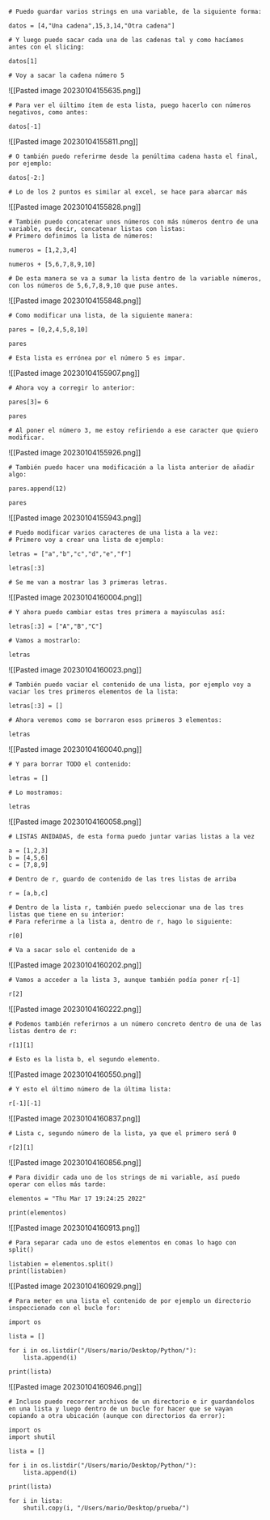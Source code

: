 ```
# Puedo guardar varios strings en una variable, de la siguiente forma:

datos = [4,"Una cadena",15,3,14,"Otra cadena"]

# Y luego puedo sacar cada una de las cadenas tal y como hacíamos antes con el slicing:

datos[1]

# Voy a sacar la cadena número 5
```
![[Pasted image 20230104155635.png]]
```
# Para ver el úiltimo ítem de esta lista, puego hacerlo con números negativos, como antes:

datos[-1]
```

![[Pasted image 20230104155811.png]]

```
# O también puedo referirme desde la penúltima cadena hasta el final, por ejemplo:

datos[-2:]

# Lo de los 2 puntos es similar al excel, se hace para abarcar más
```

![[Pasted image 20230104155828.png]]

```
# También puedo concatenar unos números con más números dentro de una variable, es decir, concatenar listas con listas:
# Primero definimos la lista de números:

numeros = [1,2,3,4]

numeros + [5,6,7,8,9,10]

# De esta manera se va a sumar la lista dentro de la variable números, con los números de 5,6,7,8,9,10 que puse antes.
```

![[Pasted image 20230104155848.png]]

```
# Como modificar una lista, de la siguiente manera:

pares = [0,2,4,5,8,10]

pares

# Esta lista es errónea por el número 5 es impar.
```

![[Pasted image 20230104155907.png]]

```
# Ahora voy a corregir lo anterior:

pares[3]= 6

pares

# Al poner el número 3, me estoy refiriendo a ese caracter que quiero modificar.
```

![[Pasted image 20230104155926.png]]

```
# También puedo hacer una modificación a la lista anterior de añadir algo:

pares.append(12)

pares
```

![[Pasted image 20230104155943.png]]

```
# Puedo modificar varios caracteres de una lista a la vez:
# Primero voy a crear una lista de ejemplo:

letras = ["a","b","c","d","e","f"]

letras[:3]

# Se me van a mostrar las 3 primeras letras.
```

![[Pasted image 20230104160004.png]]

```
# Y ahora puedo cambiar estas tres primera a mayúsculas así:

letras[:3] = ["A","B","C"]

# Vamos a mostrarlo:

letras
```

![[Pasted image 20230104160023.png]]

```
# También puedo vaciar el contenido de una lista, por ejemplo voy a vaciar los tres primeros elementos de la lista:

letras[:3] = []

# Ahora veremos como se borraron esos primeros 3 elementos:

letras
```

![[Pasted image 20230104160040.png]]

```
# Y para borrar TODO el contenido:

letras = []

# Lo mostramos:

letras
```

![[Pasted image 20230104160058.png]]

```
# LISTAS ANIDADAS, de esta forma puedo juntar varias listas a la vez

a = [1,2,3]
b = [4,5,6]
c = [7,8,9]

# Dentro de r, guardo de contenido de las tres listas de arriba

r = [a,b,c]
```

```
# Dentro de la lista r, también puedo seleccionar una de las tres listas que tiene en su interior:
# Para referirme a la lista a, dentro de r, hago lo siguiente:

r[0]

# Va a sacar solo el contenido de a
```

![[Pasted image 20230104160202.png]]

```
# Vamos a acceder a la lista 3, aunque también podía poner r[-1]

r[2]
```

![[Pasted image 20230104160222.png]]

```
# Podemos también referirnos a un número concreto dentro de una de las listas dentro de r:

r[1][1]

# Esto es la lista b, el segundo elemento.
```

![[Pasted image 20230104160550.png]]

```
# Y esto el último número de la última lista:

r[-1][-1]
```

![[Pasted image 20230104160837.png]]

```
# Lista c, segundo número de la lista, ya que el primero será 0

r[2][1]
```

![[Pasted image 20230104160856.png]]

```
# Para dividir cada uno de los strings de mi variable, así puedo operar con ellos más tarde:

elementos = "Thu Mar 17 19:24:25 2022"
        
print(elementos)
```

![[Pasted image 20230104160913.png]]

```
# Para separar cada uno de estos elementos en comas lo hago con split()

listabien = elementos.split()
print(listabien)
```

![[Pasted image 20230104160929.png]]

```
# Para meter en una lista el contenido de por ejemplo un directorio inspeccionado con el bucle for:

import os

lista = []

for i in os.listdir("/Users/mario/Desktop/Python/"):
    lista.append(i)

print(lista)
```

![[Pasted image 20230104160946.png]]

```
# Incluso puedo recorrer archivos de un directorio e ir guardandolos en una lista y luego dentro de un bucle for hacer que se vayan copiando a otra ubicación (aunque con directorios da error):

import os
import shutil

lista = []

for i in os.listdir("/Users/mario/Desktop/Python/"):
    lista.append(i)

print(lista)

for i in lista:
    shutil.copy(i, "/Users/mario/Desktop/prueba/")
```

